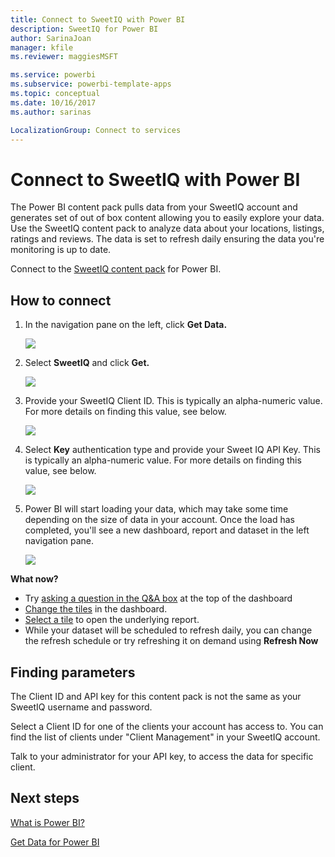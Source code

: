 ```yaml
---
title: Connect to SweetIQ with Power BI
description: SweetIQ for Power BI
author: SarinaJoan
manager: kfile
ms.reviewer: maggiesMSFT

ms.service: powerbi
ms.subservice: powerbi-template-apps
ms.topic: conceptual
ms.date: 10/16/2017
ms.author: sarinas

LocalizationGroup: Connect to services
---
```

# Connect to SweetIQ with Power BI
The Power BI content pack pulls data from your SweetIQ account and generates set of out of box content allowing you to easily explore your data. Use the SweetIQ content pack to analyze data about your locations, listings, ratings and reviews. The data is set to refresh daily ensuring the data you're monitoring is up to date.

Connect to the [SweetIQ content pack](https://app.powerbi.com/groups/me/getdata/services/sweetiq) for Power BI.

## How to connect
1. In the navigation pane on the left, click **Get Data.**
   
    ![](media/service-connect-to-sweetiq/getdata.png)
2. Select **SweetIQ** and click **Get.**
   
    ![](media/service-connect-to-sweetiq/sweetiq.png)
3. Provide your SweetIQ Client ID. This is typically an alpha-numeric value. For more details on finding this value, see below.
   
    ![](media/service-connect-to-sweetiq/parameter.png)
4. Select **Key** authentication type and provide your Sweet IQ API Key. This is typically an alpha-numeric value. For more details on finding this value, see below.
   
    ![](media/service-connect-to-sweetiq/credentials.png)
5. Power BI will start loading your data, which may take some time depending on the size of data in your account. Once the load has completed, you'll see a new dashboard, report and dataset in the left navigation pane.
   
    ![](media/service-connect-to-sweetiq/dashboard.png)

**What now?**

* Try [asking a question in the Q&A box](consumer/end-user-q-and-a.md) at the top of the dashboard
* [Change the tiles](service-dashboard-edit-tile.md) in the dashboard.
* [Select a tile](consumer/end-user-tiles.md) to open the underlying report.
* While your dataset will be scheduled to refresh daily, you can change the refresh schedule or try refreshing it on demand using **Refresh Now**

## Finding parameters
The Client ID and API key for this content pack is not the same as your SweetIQ username and password.

Select a Client ID for one of the clients your account has access to. You can find the list of clients under "Client Management" in your SweetIQ account.

Talk to your administrator for your API key, to access the data for specific client.

## Next steps
[What is Power BI?](power-bi-overview.md)

[Get Data for Power BI](service-get-data.md)

